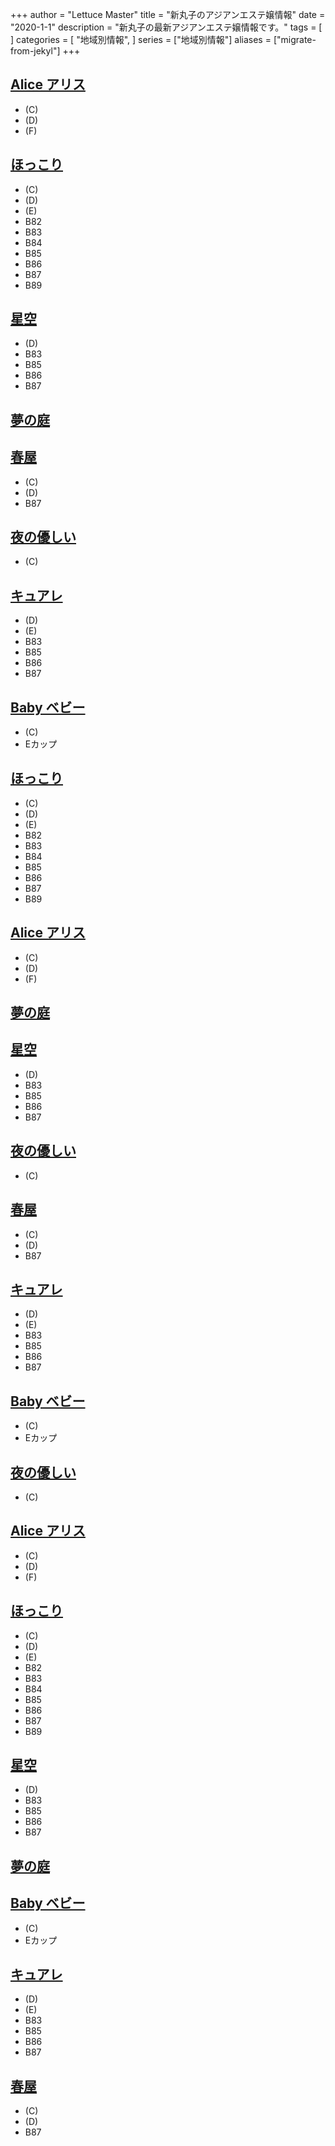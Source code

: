 +++
author = "Lettuce Master"
title = "新丸子のアジアンエステ嬢情報"
date = "2020-1-1"
description = "新丸子の最新アジアンエステ嬢情報です。"
tags = [
]
categories = [
    "地域別情報",
]
series = ["地域別情報"]
aliases = ["migrate-from-jekyl"]
+++

## [Alice アリス](http://alice-est.tokyo/)
- (C)
- (D)
- (F)
## [ほっこり](http://hokkori.iest.info/)
- (C)
- (D)
- (E)
- B82
- B83
- B84
- B85
- B86
- B87
- B89
## [星空](https://hoshizora.iest.info/)
- (D)
- B83
- B85
- B86
- B87
## [夢の庭](http://es-come.net/yumeniwa/)
## [春屋](http://www.haruya.esturl.com/)
- (C)
- (D)
- B87
## [夜の優しい](http://relax-sln.com/)
- (C)
## [キュアレ](https://cure-re.xyz.mn/)
- (D)
- (E)
- B83
- B85
- B86
- B87
## [Baby ベビー](http://es-heal.com/)
- (C)
- Eカップ
## [ほっこり](http://hokkori.iest.info/)
- (C)
- (D)
- (E)
- B82
- B83
- B84
- B85
- B86
- B87
- B89
## [Alice アリス](http://alice-est.tokyo/)
- (C)
- (D)
- (F)
## [夢の庭](http://es-come.net/yumeniwa/)
## [星空](https://hoshizora.iest.info/)
- (D)
- B83
- B85
- B86
- B87
## [夜の優しい](http://relax-sln.com/)
- (C)
## [春屋](http://www.haruya.esturl.com/)
- (C)
- (D)
- B87
## [キュアレ](https://cure-re.xyz.mn/)
- (D)
- (E)
- B83
- B85
- B86
- B87
## [Baby ベビー](http://es-heal.com/)
- (C)
- Eカップ
## [夜の優しい](http://relax-sln.com/)
- (C)
## [Alice アリス](http://alice-est.tokyo/)
- (C)
- (D)
- (F)
## [ほっこり](http://hokkori.iest.info/)
- (C)
- (D)
- (E)
- B82
- B83
- B84
- B85
- B86
- B87
- B89
## [星空](https://hoshizora.iest.info/)
- (D)
- B83
- B85
- B86
- B87
## [夢の庭](http://es-come.net/yumeniwa/)
## [Baby ベビー](http://es-heal.com/)
- (C)
- Eカップ
## [キュアレ](https://cure-re.xyz.mn/)
- (D)
- (E)
- B83
- B85
- B86
- B87
## [春屋](http://www.haruya.esturl.com/)
- (C)
- (D)
- B87
